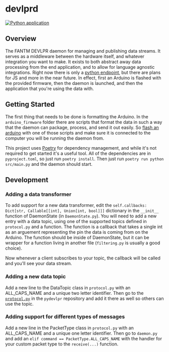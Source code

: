 # devlprd
[![Python application](https://github.com/FANTM/devlprd/actions/workflows/python-app.yml/badge.svg)](https://github.com/FANTM/devlprd/actions/workflows/python-app.yml)

## Overview
The FANTM DEVLPR daemon for managing and publishing data streams. It serves as a middleware between the hardware itself, and whatever integration you want to make. 
It exists to both abstract away data processing from the end application, and to allow for language agnostic integrations. Right now there is only a [python endpoint](https://github.com/FANTM/pydevlpr), but there are plans for JS and more in the near future. 
In effect, first an Arduino is flashed with the provided firmware, then the daemon is launched, and then the application that you're using the data with. 

## Getting Started
The first thing that needs to be done is formatting the Arduino. In the `arduino_firmware` folder there are scripts that format the data in such a way that the daemon can package, process, and send it out easily. 
So [flash an arduino](https://www.arduino.cc/en/Guide) with one of those scripts and make sure it is connected to the computer you will be running the daemon from.

This project uses [Poetry](https://python-poetry.org/) for dependency management, and while it's not required to get started it's a useful tool. All of the dependencies are in `pyproject.toml`,
so just run `poetry install`. Then just run `poetry run python src/main.py` and the daemon should start.

## Development
### Adding a data transformer
To add support for a new data transformer, edit the `self.callbacks: Dict[str, Callable[[int], Union[int, bool]]]` dictionary in the `__init__` function of DaemonState (in `DaemonState.py`).
You will need to add a new entry with a data topic, using one of the supported topics defined in `protocol.py` and a function. 
The function is a callback that takes a single int as an arguement representing the pin the data is coming from on the Arduino.
The function should be inside of DaemonState, but it can be wrapper for a function living in another file (`filtering.py` is usually a good choice). 

Now whenever a client subscribes to your topic, the callback will be called and you'll see your data stream.

### Adding a new data topic
Add a new line to the DataTopic class in `protocol.py` with an ALL_CAPS_NAME and a unique two letter identifier. 
Then go to the [`protocol.py`](https://github.com/FANTM/pydevlpr/blob/main/src/pydevlpr/protocol.py) in the `pydevlpr` repository and add it there as well so others can use the topic. 

### Adding support for different types of messages
Add a new line in the PacketType class in `protocol.py` with an ALL_CAPS_NAME and a unique one letter identifier. 
Then go to `daemon.py` and add an `elif command == PacketType.ALL_CAPS_NAME` with the handler for your custom packet type to the `receive(...)` function.
